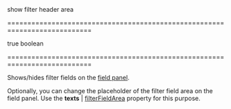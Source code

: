 <!--**
/*-------------------------------------------
    Auto-generated file. Do not modify.
-------------------------------------------

**-->
<!--d-->show filter header area<!--/d-->
===========================================================================
<!--default-->true<!--/default-->
<!--type-->boolean<!--/type-->
===========================================================================

<!--shortDescription-->
Shows/hides filter fields on the [field panel](/Documentation/Guide/UI_Widgets/Pivot_Grid/Visual_Elements/#Field_Panel).
<!--/shortDescription-->

<!--fullDescription-->
Optionally, you can change the placeholder of the filter field area on the field panel. Use the **texts** | [filterFieldArea](/Documentation/ApiReference/UI_Widgets/dxPivotGrid/Configuration/fieldPanel/texts/#filterFieldArea) property for this purpose.
<!--/fullDescription-->